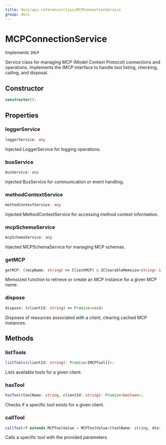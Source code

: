 ```yaml
---
title: docs/api-reference/class/MCPConnectionService
group: docs
---
```


# MCPConnectionService

Implements `IMCP`

Service class for managing MCP (Model Context Protocol) connections and operations.
Implements the IMCP interface to handle tool listing, checking, calling, and disposal.

## Constructor

```ts
constructor();
```

## Properties

### loggerService

```ts
loggerService: any
```

Injected LoggerService for logging operations.

### busService

```ts
busService: any
```

Injected BusService for communication or event handling.

### methodContextService

```ts
methodContextService: any
```

Injected MethodContextService for accessing method context information.

### mcpSchemaService

```ts
mcpSchemaService: any
```

Injected MCPSchemaService for managing MCP schemas.

### getMCP

```ts
getMCP: ((mcpName: string) => ClientMCP) & IClearableMemoize<string> & IControlMemoize<string, ClientMCP>
```

Memoized function to retrieve or create an MCP instance for a given MCP name.

### dispose

```ts
dispose: (clientId: string) => Promise<void>
```

Disposes of resources associated with a client, clearing cached MCP instances.

## Methods

### listTools

```ts
listTools(clientId: string): Promise<IMCPTool[]>;
```

Lists available tools for a given client.

### hasTool

```ts
hasTool(toolName: string, clientId: string): Promise<boolean>;
```

Checks if a specific tool exists for a given client.

### callTool

```ts
callTool<T extends MCPToolValue = MCPToolValue>(toolName: string, dto: IMCPToolCallDto<T>): Promise<void>;
```

Calls a specific tool with the provided parameters.

